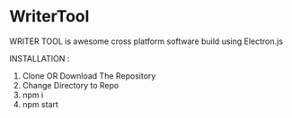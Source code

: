# WriterTool

WRITER TOOL is awesome cross platform software build using Electron.js 

INSTALLATION :

1. Clone OR Download The Repository
2. Change Directory to Repo
3. npm i
4. npm start
